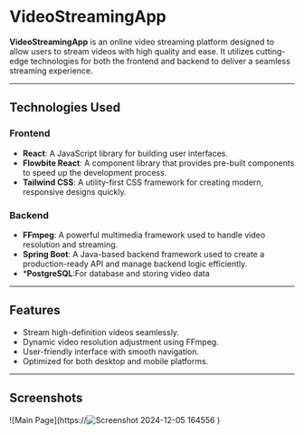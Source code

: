 # VideoStreamingApp

**VideoStreamingApp** is an online video streaming platform designed to allow users to stream videos with high quality and ease. It utilizes cutting-edge technologies for both the frontend and backend to deliver a seamless streaming experience.

---

## Technologies Used

### Frontend
- **React**: A JavaScript library for building user interfaces.
- **Flowbite React**: A component library that provides pre-built components to speed up the development process.
- **Tailwind CSS**: A utility-first CSS framework for creating modern, responsive designs quickly.

### Backend
- **FFmpeg**: A powerful multimedia framework used to handle video resolution and streaming.
- **Spring Boot**: A Java-based backend framework used to create a production-ready API and manage backend logic efficiently.
- ***PostgreSQL**:For database and storing video data

---

## Features
- Stream high-definition videos seamlessly.
- Dynamic video resolution adjustment using FFmpeg.
- User-friendly interface with smooth navigation.
- Optimized for both desktop and mobile platforms.

---
## Screenshots

![Main Page](https://![Screenshot 2024-12-05 164556](https://github.com/user-attachments/assets/148d5196-9fce-416d-881d-2365d6b0b478)
)

